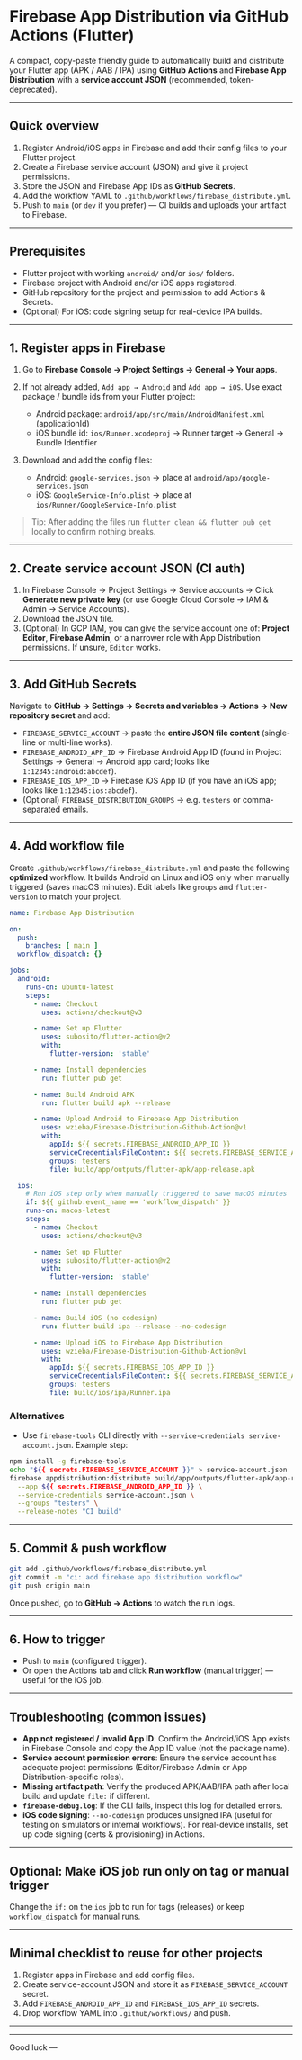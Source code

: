 # Firebase App Distribution via GitHub Actions (Flutter)

A compact, copy-paste friendly guide to automatically build and distribute your Flutter app (APK / AAB / IPA) using **GitHub Actions** and **Firebase App Distribution** with a **service account JSON** (recommended, token-deprecated).

---

## Quick overview

1. Register Android/iOS apps in Firebase and add their config files to your Flutter project.
2. Create a Firebase service account (JSON) and give it project permissions.
3. Store the JSON and Firebase App IDs as **GitHub Secrets**.
4. Add the workflow YAML to `.github/workflows/firebase_distribute.yml`.
5. Push to `main` (or `dev` if you prefer) — CI builds and uploads your artifact to Firebase.

---

## Prerequisites

* Flutter project with working `android/` and/or `ios/` folders.
* Firebase project with Android and/or iOS apps registered.
* GitHub repository for the project and permission to add Actions & Secrets.
* (Optional) For iOS: code signing setup for real-device IPA builds.

---

## 1. Register apps in Firebase

1. Go to **Firebase Console → Project Settings → General → Your apps**.
2. If not already added, `Add app → Android` and `Add app → iOS`. Use exact package / bundle ids from your Flutter project:

   * Android package: `android/app/src/main/AndroidManifest.xml` (applicationId)
   * iOS bundle id: `ios/Runner.xcodeproj` → Runner target → General → Bundle Identifier
3. Download and add the config files:

   * Android: `google-services.json` → place at `android/app/google-services.json`
   * iOS: `GoogleService-Info.plist` → place at `ios/Runner/GoogleService-Info.plist`

> Tip: After adding the files run `flutter clean && flutter pub get` locally to confirm nothing breaks.

---

## 2. Create service account JSON (CI auth)

1. In Firebase Console → Project Settings → Service accounts → Click **Generate new private key** (or use Google Cloud Console → IAM & Admin → Service Accounts).
2. Download the JSON file.
3. (Optional) In GCP IAM, you can give the service account one of: **Project Editor**, **Firebase Admin**, or a narrower role with App Distribution permissions. If unsure, `Editor` works.

---

## 3. Add GitHub Secrets

Navigate to **GitHub → Settings → Secrets and variables → Actions → New repository secret** and add:

* `FIREBASE_SERVICE_ACCOUNT` → paste the **entire JSON file content** (single-line or multi-line works).
* `FIREBASE_ANDROID_APP_ID` → Firebase Android App ID (found in Project Settings → General → Android app card; looks like `1:12345:android:abcdef`).
* `FIREBASE_IOS_APP_ID` → Firebase iOS App ID (if you have an iOS app; looks like `1:12345:ios:abcdef`).
* (Optional) `FIREBASE_DISTRIBUTION_GROUPS` → e.g. `testers` or comma-separated emails.

---

## 4. Add workflow file

Create `.github/workflows/firebase_distribute.yml` and paste the following **optimized** workflow. It builds Android on Linux and iOS only when manually triggered (saves macOS minutes). Edit labels like `groups` and `flutter-version` to match your project.

```yaml
name: Firebase App Distribution

on:
  push:
    branches: [ main ]
  workflow_dispatch: {}

jobs:
  android:
    runs-on: ubuntu-latest
    steps:
      - name: Checkout
        uses: actions/checkout@v3

      - name: Set up Flutter
        uses: subosito/flutter-action@v2
        with:
          flutter-version: 'stable'

      - name: Install dependencies
        run: flutter pub get

      - name: Build Android APK
        run: flutter build apk --release

      - name: Upload Android to Firebase App Distribution
        uses: wzieba/Firebase-Distribution-Github-Action@v1
        with:
          appId: ${{ secrets.FIREBASE_ANDROID_APP_ID }}
          serviceCredentialsFileContent: ${{ secrets.FIREBASE_SERVICE_ACCOUNT }}
          groups: testers
          file: build/app/outputs/flutter-apk/app-release.apk

  ios:
    # Run iOS step only when manually triggered to save macOS minutes
    if: ${{ github.event_name == 'workflow_dispatch' }}
    runs-on: macos-latest
    steps:
      - name: Checkout
        uses: actions/checkout@v3

      - name: Set up Flutter
        uses: subosito/flutter-action@v2
        with:
          flutter-version: 'stable'

      - name: Install dependencies
        run: flutter pub get

      - name: Build iOS (no codesign)
        run: flutter build ipa --release --no-codesign

      - name: Upload iOS to Firebase App Distribution
        uses: wzieba/Firebase-Distribution-Github-Action@v1
        with:
          appId: ${{ secrets.FIREBASE_IOS_APP_ID }}
          serviceCredentialsFileContent: ${{ secrets.FIREBASE_SERVICE_ACCOUNT }}
          groups: testers
          file: build/ios/ipa/Runner.ipa
```

### Alternatives

* Use `firebase-tools` CLI directly with `--service-credentials service-account.json`. Example step:

```bash
npm install -g firebase-tools
echo "${{ secrets.FIREBASE_SERVICE_ACCOUNT }}" > service-account.json
firebase appdistribution:distribute build/app/outputs/flutter-apk/app-release.apk \
  --app ${{ secrets.FIREBASE_ANDROID_APP_ID }} \
  --service-credentials service-account.json \
  --groups "testers" \
  --release-notes "CI build"
```

---

## 5. Commit & push workflow

```bash
git add .github/workflows/firebase_distribute.yml
git commit -m "ci: add firebase app distribution workflow"
git push origin main
```

Once pushed, go to **GitHub → Actions** to watch the run logs.

---

## 6. How to trigger

* Push to `main` (configured trigger).
* Or open the Actions tab and click **Run workflow** (manual trigger) — useful for the iOS job.

---

## Troubleshooting (common issues)

* **App not registered / invalid App ID**: Confirm the Android/iOS App exists in Firebase Console and copy the App ID value (not the package name).
* **Service account permission errors**: Ensure the service account has adequate project permissions (Editor/Firebase Admin or App Distribution-specific roles).
* **Missing artifact path**: Verify the produced APK/AAB/IPA path after local build and update `file:` if different.
* **`firebase-debug.log`**: If the CLI fails, inspect this log for detailed errors.
* **iOS code signing**: `--no-codesign` produces unsigned IPA (useful for testing on simulators or internal workflows). For real-device installs, set up code signing (certs & provisioning) in Actions.

---

## Optional: Make iOS job run only on tag or manual trigger

Change the `if:` on the `ios` job to run for tags (releases) or keep `workflow_dispatch` for manual runs.

---

## Minimal checklist to reuse for other projects

1. Register apps in Firebase and add config files.
2. Create service-account JSON and store it as `FIREBASE_SERVICE_ACCOUNT` secret.
3. Add `FIREBASE_ANDROID_APP_ID` and `FIREBASE_IOS_APP_ID` secrets.
4. Drop workflow YAML into `.github/workflows/` and push.

---

---

Good luck — 
